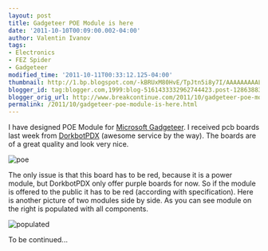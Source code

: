```yaml
---
layout: post
title: Gadgeteer POE Module is here
date: '2011-10-10T00:09:00.002-04:00'
author: Valentin Ivanov
tags:
- Electronics
- FEZ Spider
- Gadgeteer
modified_time: '2011-10-11T00:33:12.125-04:00'
thumbnail: http://1.bp.blogspot.com/-kBRUxM80HvE/TpJtn5i8y7I/AAAAAAAAALk/OS76rNcgg9Q/s72-c/39648_large.jpg
blogger_id: tag:blogger.com,1999:blog-5161433332962744423.post-1286388324302623729
blogger_orig_url: http://www.breakcontinue.com/2011/10/gadgeteer-poe-module-is-here.html
permalink: /2011/10/gadgeteer-poe-module-is-here.html
---
```


I have designed POE Module for [Microsoft Gadgeteer](http://www.netmf.com/gadgeteer/). I received pcb boards last week from [DorkbotPDX](http://www.dorkbotpdx.org/wiki/pcb_order) (awesome service by the way). The boards are of a great quality and look very nice.

![poe](http://1.bp.blogspot.com/-kBRUxM80HvE/TpJtn5i8y7I/AAAAAAAAALk/OS76rNcgg9Q/s1600/39648_large.jpg)

The only issue is that this board has to be red, because it is a power module, but DorkbotPDX only offer purple boards for now. So if the module is offered to the public it has to be red (according with specification). Here is another picture of two modules side by side. As you can see module on the right is populated with all components.

![populated](http://4.bp.blogspot.com/-9lmdBh1Dleg/TpJuhXK__BI/AAAAAAAAALo/a4Ses1mPdXM/s1600/IMG_3702.JPG)

To be continued...